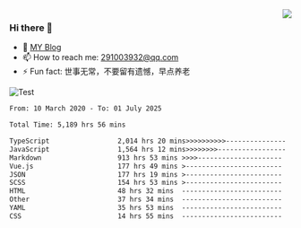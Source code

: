 <img align='right' src='https://github-readme-stats.vercel.app/api?username=niaogege&show_icons=true&theme=radical'/>

### Hi there 👋

- 🌱 [MY Blog](https://bythewayer.com/)
- 📫 How to reach me: 291003932@qq.com
- ⚡ Fun fact:  世事无常，不要留有遗憾，早点养老

![Test](https://github-readme-stats.vercel.app/api/top-langs/?username=niaogege&layout=compact)

<!--START_SECTION:waka-->

```txt
From: 10 March 2020 - To: 01 July 2025

Total Time: 5,189 hrs 56 mins

TypeScript                 2,014 hrs 20 mins>>>>>>>>>>---------------   38.81 %
JavaScript                 1,564 hrs 12 mins>>>>>>>>-----------------   30.14 %
Markdown                   913 hrs 53 mins >>>>---------------------   17.61 %
Vue.js                     177 hrs 49 mins >------------------------   03.43 %
JSON                       177 hrs 19 mins >------------------------   03.42 %
SCSS                       154 hrs 53 mins >------------------------   02.98 %
HTML                       48 hrs 32 mins  -------------------------   00.94 %
Other                      37 hrs 34 mins  -------------------------   00.72 %
YAML                       35 hrs 53 mins  -------------------------   00.69 %
CSS                        14 hrs 55 mins  -------------------------   00.29 %
```

<!--END_SECTION:waka-->
